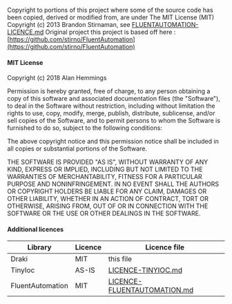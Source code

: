Copyright to portions of this project where some of the source code has been copied, 
derived or modified from, are under The MIT License (MIT) 
Copyright (c) 2013 Brandon Stirnaman, see [FLUENTAUTOMATION-LICENCE.md](FLUENTAUTOMATION-LICENCE.md) 
Original project this project is based off here : [https://github.com/stirno/FluentAutomation](https://github.com/stirno/FluentAutomation)

#### MIT License

Copyright (c) 2018 Alan Hemmings

Permission is hereby granted, free of charge, to any person obtaining a copy
of this software and associated documentation files (the "Software"), to deal
in the Software without restriction, including without limitation the rights
to use, copy, modify, merge, publish, distribute, sublicense, and/or sell
copies of the Software, and to permit persons to whom the Software is
furnished to do so, subject to the following conditions:

The above copyright notice and this permission notice shall be included in all
copies or substantial portions of the Software.

THE SOFTWARE IS PROVIDED "AS IS", WITHOUT WARRANTY OF ANY KIND, EXPRESS OR
IMPLIED, INCLUDING BUT NOT LIMITED TO THE WARRANTIES OF MERCHANTABILITY,
FITNESS FOR A PARTICULAR PURPOSE AND NONINFRINGEMENT. IN NO EVENT SHALL THE
AUTHORS OR COPYRIGHT HOLDERS BE LIABLE FOR ANY CLAIM, DAMAGES OR OTHER
LIABILITY, WHETHER IN AN ACTION OF CONTRACT, TORT OR OTHERWISE, ARISING FROM,
OUT OF OR IN CONNECTION WITH THE SOFTWARE OR THE USE OR OTHER DEALINGS IN THE
SOFTWARE.

#### Additional licences

Library | Licence | Licence file
--- | --- | ---
Draki | MIT | this file 
TinyIoc | AS-IS | [LICENCE-TINYIOC.md](LICENCE-TINYIOC.md)
FluentAutomation | MIT | [LICENCE-FLUENTAUTOMATION.md](LICENSE-FLUENTAUTOMATION.md)

